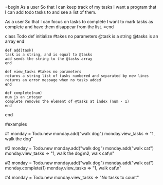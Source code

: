=begin
As a user
So that I can keep track of my tasks
I want a program that I can add todo tasks to and see a list of them.

As a user
So that I can focus on tasks to complete
I want to mark tasks as complete and have them disappear from the list.
=end

class Todo
    def initialize #takes no parameters
    @task is a string
    @tasks is an array
    end

    def add(task)
    task is a string, and is equal to @tasks
    add sends the string to the @tasks array
    end

    def view_tasks #takes no parameters
    returns a string list of tasks numbered and separated by new lines
    returns an error message when no tasks added
    end

    def complete(num)
    num is an integer
    complete removes the element of @tasks at index (num - 1)
    end
end

#examples

#1
monday = Todo.new
monday.add("walk dog")
monday.view_tasks => "1, walk the dog"

#2
monday = Todo.new
monday.add("walk dog")
monday.add("walk cat")
monday.view_tasks => "1, walk the dog\n2, walk cat\n"

#3
monday = Todo.new
monday.add("walk dog")
monday.add("walk cat")
monday.complete(1)
monday.view_tasks => "1, walk cat\n"

#4
monday = Todo.new
monday.view_tasks => "No tasks to count"